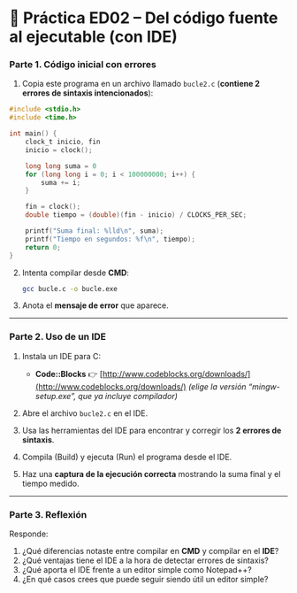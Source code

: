 # 📘 Práctica ED02 – Del código fuente al ejecutable (con IDE)

### Parte 1. Código inicial con errores

1. Copia este programa en un archivo llamado `bucle2.c` (**contiene 2 errores de sintaxis intencionados**):

```c
#include <stdio.h>
#include <time.h>

int main() {
    clock_t inicio, fin
    inicio = clock();

    long long suma = 0
    for (long long i = 0; i < 100000000; i++) {
        suma += i;
    }

    fin = clock();
    double tiempo = (double)(fin - inicio) / CLOCKS_PER_SEC;

    printf("Suma final: %lld\n", suma);
    printf("Tiempo en segundos: %f\n", tiempo);
    return 0;
}
```

2. Intenta compilar desde **CMD**:

   ```bash
   gcc bucle.c -o bucle.exe
   ```
3. Anota el **mensaje de error** que aparece.

---

### Parte 2. Uso de un IDE

1. Instala un IDE para C:

   * **Code::Blocks** 👉 [http://www.codeblocks.org/downloads/](http://www.codeblocks.org/downloads/)
     *(elige la versión “mingw-setup.exe”, que ya incluye compilador)*
     
2. Abre el archivo `bucle2.c` en el IDE.
3. Usa las herramientas del IDE para encontrar y corregir los **2 errores de sintaxis**.
4. Compila (Build) y ejecuta (Run) el programa desde el IDE.
5. Haz una **captura de la ejecución correcta** mostrando la suma final y el tiempo medido.

---

### Parte 3. Reflexión

Responde:

1. ¿Qué diferencias notaste entre compilar en **CMD** y compilar en el **IDE**?
2. ¿Qué ventajas tiene el IDE a la hora de detectar errores de sintaxis?
3. ¿Qué aporta el IDE frente a un editor simple como Notepad++?
4. ¿En qué casos crees que puede seguir siendo útil un editor simple?
